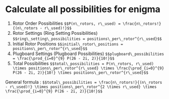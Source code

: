 # Calculate all possibilities for enigma

1. Rotor Order Possibilities
`$$P(n\_rotors, r\_used) = \frac{n\_rotors!}{(n\_rotors - r\_used)!}$$`
2. Rotor Settings (Ring Setting Possibilities)
`$$ring\_setting\_possibilities = positions\_per\_rotor^{r\_used}$$`
3. Initial Rotor Positions
`$$initial\_rotor\_positions = positions\_per\_rotor^{r\_used}$$`
4. Plugboard Settings (Plugboard Possibilities)
`$$plugboard\_possibilities = \frac{\prod_{i=0}^{9} P(26 - 2i, 2)}{10!}$$`
5. Total Possibilities
`$$total\_possibilities = P(n\_rotors, r\_used) \times positions\_per\_rotor^{r\_used} \times \frac{\prod_{i=0}^{9} P(26 - 2i, 2)}{10!} \times positions\_per\_rotor^{r\_used}$$`


General formula :
`$$total\_possibilities = \frac{n\_rotors!}{(n\_rotors - r\_used)!} \times positions\_per\_rotor^{2 \times r\_used} \times \frac{\prod_{i=0}^{9} P(26 - 2i, 2)}{10!}$$`